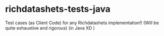 # richdatashets-tests-java
Test cases (as Client Code) for any Richdatashets implementation!!  (Will be quite exhaustive and rigorous)    (in Java XD )
